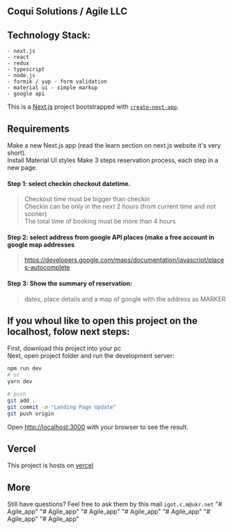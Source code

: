 ## Coqui Solutions / Agile LLC



## Technology Stack:

```
- next.js
- react
- redux
- typescript
- node.js
- formik / yup - form validation
- material ui - simple markup
- google api
```

This is a [Next.js](https://nextjs.org/) project bootstrapped with [`create-next-app`](https://github.com/zeit/next.js/tree/canary/packages/create-next-app).

## Requirements

Make a new Next.js app (read the learn section on next.js website it's very short).  
Install Material UI styles
Make 3 steps reservation process, each step in a new page.

#### Step 1: select checkin checkout datetime.

> Checkout time must be bigger than checkin  
> Checkin can be only in the next 2 hours (from current time and not sooner)  
> The total time of booking must be more than 4 hours

#### Step 2: select address from google API places (make a free account in google map addresses

> https://developers.google.com/maps/documentation/javascript/places-autocomplete

#### Step 3: Show the summary of reservation: 

> dates, place details and a map of google with the address as MARKER

## If you whoul like to open this project on the localhost, folow next steps:

First, download this project into your pc  
Next, open project folder and run the development server:

```bash
npm run dev
# or
yarn dev

# push
git add . 
git commit -m "Landing Page Update"
git push origin

```

Open [http://localhost:3000](http://localhost:3000) with your browser to see the result.

## Vercel

This project is hosts on [vercel](https://vercel.com/)

## More

Still have questions? Feel free to ask them by this mail ```igot.c.m@ukr.net```
"# Agile_app" 
"# Agile_app" 
"# Agile_app" 
"# Agile_app" 
"# Agile_app" 
"# Agile_app" 
"# Agile_app" 
